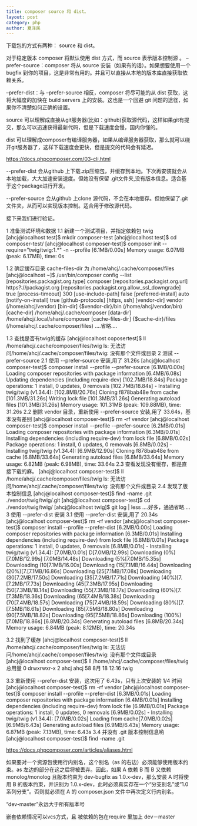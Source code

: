 ```yaml
---
title: composer source 和 dist。
layout: post
category: php
author: 夏泽民
---
```

下载包的方式有两种： source 和 dist。

对于稳定版本 composer 将默认使用 dist 方式，而 source 表示版本控制源 。
 –prefer-source：composer 将从 source 安装（如果有的话）。如果想要使用一个 bugfix 到你的项目，这是非常有用的。并且可以直接从本地的版本库直接获取依赖关系。

–prefer-dist：与 –prefer-source 相反，composer 将尽可能的从 dist 获取，这将大幅度的加快在 build servers 上的安装。这也是一个回避 git 问题的途径，如果你不清楚如何正确的设置。

 

source   可以理解成直接从git服务器(比如：github)获取源代码，这样如果git有提交，那么可以迅速获得最新代码，但是下载速度会慢，国内你懂的。

dist        可以理解成composer有编译服务器，如果从编译服务器获取，那么就可以绕开git服务器了，这样下载速度会更快，但是提交的代码会有延迟。
<!-- more -->
https://docs.phpcomposer.com/03-cli.html

--prefer-dist 会从github 上下载.zip压缩包，并缓存到本地。下次再安装就会从本地加载，大大加速安装速度。但她没有保留 .git文件夹,没有版本信息。适合基于这个package进行开发。

--prefer-source 会从github 上clone 源代码，不会在本地缓存。但她保留了.git文件夹，从而可以实现版本控制。适合用于修改源代码。

接下来我们进行验证。

1 准备测试环境和数据
1.1 新建一个测试项目，并指定依赖包 twig
[ahcj@localhost test]$ mkdir composer-test
[ahcj@localhost test]$ cd composer-test/
[ahcj@localhost composer-test]$ composer init --require="twig/twig:1.*" -n --profile
[6.1MB/0.00s] Memory usage: 6.07MB (peak: 6.17MB), time: 0s

1.2 确定缓存目录 cache-files-dir 为 /home/ahcj/.cache/composer/files
[ahcj@localhost ~]$ /usr/bin/composer config --list 
[repositories.packagist.org.type] composer
[repositories.packagist.org.url] https?://packagist.org
[repositories.packagist.org.allow_ssl_downgrade] true
[process-timeout] 300
[use-include-path] false
[preferred-install] auto
[notify-on-install] true
[github-protocols] [https, ssh]
[vendor-dir] vendor (/home/ahcj/vendor)
[bin-dir] {$vendor-dir}/bin (/home/ahcj/vendor/bin)
[cache-dir] /home/ahcj/.cache/composer
[data-dir] /home/ahcj/.local/share/composer
[cache-files-dir] {$cache-dir}/files (/home/ahcj/.cache/composer/files)
               ....省略....

1.3 查找是否有twig的缓存
[ahcj@localhost coposertest]$ ll /home/ahcj/.cache/composer/files/twig
ls: 无法访问/home/ahcj/.cache/composer/files/twig: 没有那个文件或目录
2 测试 --prefer-source
2.1 使用 --prefer-source 安装,用了 31.26s
[ahcj@localhost composer-test]$ composer install --profile --prefer-source
[6.1MB/0.00s] Loading composer repositories with package information
[6.4MB/6.08s] Updating dependencies (including require-dev)
[102.7MB/18.84s] Package operations: 1 install, 0 updates, 0 removals
[102.7MB/18.84s]   - Installing twig/twig (v1.34.4): [102.8MB/20.76s] Cloning f878bab48e from cache
[101.3MB/31.26s] Writing lock file
[101.3MB/31.26s] Generating autoload files
[101.3MB/31.26s] Memory usage: 101.31MB (peak: 109.88MB), time: 31.26s
2.2 删除 vendor 目录，重新使用 --prefer-source 安装,用了 33.64s，基本没有差别
[ahcj@localhost composer-test]$ rm -rf vendor
[ahcj@localhost composer-test]$ composer install --profile --prefer-source
[6.2MB/0.01s] Loading composer repositories with package information
[6.3MB/0.01s] Installing dependencies (including require-dev) from lock file
[6.8MB/0.02s] Package operations: 1 install, 0 updates, 0 removals
[6.8MB/0.02s]   - Installing twig/twig (v1.34.4): [6.9MB/12.90s] Cloning f878bab48e from cache
[6.8MB/33.64s] Generating autoload files
[6.8MB/33.64s] Memory usage: 6.82MB (peak: 6.98MB), time: 33.64s
2.3 查看发现没有缓存，都是直接下载的麻。
[ahcj@localhost composer-test]$ ll /home/ahcj/.cache/composer/files/twig
ls: 无法访问/home/ahcj/.cache/composer/files/twig: 没有那个文件或目录
2.4 发现了版本控制信息
[ahcj@localhost composer-test]$ find -name .git
./vendor/twig/twig/.git
[ahcj@localhost composer-test]$ cd ./vendor/twig/twig/
[ahcj@localhost twig]$ git log | less
            ....好多，通通省略....
3 使用 --prefer-dist 安装
3.1 使用 --prefer-dist 安装,用了 20.34s
[ahcj@localhost composer-test]$ rm -rf vendor
[ahcj@localhost composer-test]$ composer install --profile --prefer-dist
[6.2MB/0.00s] Loading composer repositories with package information
[6.3MB/0.01s] Installing dependencies (including require-dev) from lock file
[6.8MB/0.01s] Package operations: 1 install, 0 updates, 0 removals
[6.8MB/0.01s]   - Installing twig/twig (v1.34.4): [7.0MB/0.01s] D[7.0MB/12.99s] Downloading (0%)[7.0MB/12.99s]               [7.0MB/14.48s] Downloading (5%[7.0MB/15.35s] Downloading (10[7.1MB/16.00s] Downloading (15[7.1MB/16.44s] Downloading (20%)[7.[7.1MB/16.86s] Downloading (25[7.1MB/17.08s] Downloading (30[7.2MB/17.50s] Downloading (35[7.2MB/17.71s] Downloading (40%)[7.[7.2MB/17.73s] Downloading (45[7.3MB/17.95s] Downloading (50[7.3MB/18.14s] Downloading (55[7.3MB/18.17s] Downloading (60%)[7.[7.3MB/18.36s] Downloading (65[7.4MB/18.38s] Downloading (70[7.4MB/18.57s] Downloading (75[7.4MB/18.59s] Downloading (80%)[7.[7.5MB/18.61s] Downloading (85[7.5MB/18.80s] Downloading (90[7.5MB/18.82s] Downloading (95[7.5MB/18.86s] Downloading (100%)[7.0MB/18.86s] 
[6.8MB/20.34s] Generating autoload files
[6.8MB/20.34s] Memory usage: 6.84MB (peak: 8.12MB), time: 20.34s

3.2 找到了缓存
[ahcj@localhost composer-test]$ ll /home/ahcj/.cache/composer/files/twig
ls: 无法访问/home/ahcj/.cache/composer/files/twig: 没有那个文件或目录
[ahcj@localhost composer-test]$ ll /home/ahcj/.cache/composer/files/twig
总用量 0
drwxrwxr-x 2 ahcj ahcj 58 8月  18 12:16 twig

3.3 重新使用 --prefer-dist 安装，这次用了 6.43s，只有上次安装的 1/4 时间
[ahcj@localhost composer-test]$ rm -rf vendor
[ahcj@localhost composer-test]$ composer install --profile --prefer-dist
[6.3MB/0.01s] Loading composer repositories with package information
[6.4MB/0.01s] Installing dependencies (including require-dev) from lock file
[6.9MB/0.01s] Package operations: 1 install, 0 updates, 0 removals
[6.9MB/0.02s]   - Installing twig/twig (v1.34.4): [7.0MB/0.02s] Loading from cache[7.0MB/0.02s] 
[6.9MB/6.43s] Generating autoload files
[6.9MB/6.43s] Memory usage: 6.87MB (peak: 7.13MB), time: 6.43s
3.4 并没有 .git 版本控制信息哟
[ahcj@localhost composer-test]$ find -name .git

https://docs.phpcomposer.com/articles/aliases.html

 如果要对一个资源包使用行内别名，这个别名（as 的右边）必须能够使用版本约束。as 左边的部分在这之后将被丢弃。因此，如果 A 依赖 B 而 B 又依赖 monolog/monolog 且版本约束为 dev-bugfix as 1.0.x-dev，那么安装 A 时将使用 B 的版本约束，并识别为 1.0.x-dev，此时必须真实存在一个“分支别名”或“1.0 系列分支”。否则就必须在 A 的 composer.json 文件中再次定义行内别名。
 
 “dev-master”永远大于所有版本号
 
 嵌套依赖情况可以vcs方式，且 被依赖的包在require 里加上 dev－master
